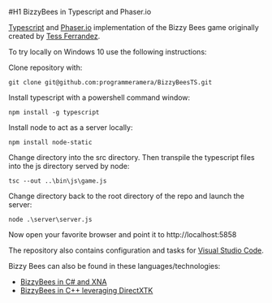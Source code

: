 #H1 BizzyBees in Typescript and Phaser.io

[Typescript] and [Phaser.io] implementation of the Bizzy Bees game originally created by [Tess Ferrandez].


To try locally on Windows 10 use the following instructions:

Clone repository with:

```
git clone git@github.com:programmeramera/BizzyBeesTS.git
```

Install typescript with a powershell command window:

```
npm install -g typescript
```

Install node to act as a server locally:

```
npm install node-static
```

Change directory into the src directory. Then transpile the typescript files into the js directory served by node:

```
tsc --out ..\bin\js\game.js
```

Change directory back to the root directory of the repo and launch the server:

```
node .\server\server.js
```

Now open your favorite browser and point it to http://localhost:5858

The repository also contains configuration and tasks for [Visual Studio Code].

Bizzy Bees can also be found in these languages/technologies:
+ [BizzyBees in C# and XNA]
+ [BizzyBees in C++ leveraging DirectXTK]

[Tess Ferrandez]: https://blogs.msdn.microsoft.com/tess/
[Phaser.io]: http://phaser.io
[Visual Studio Code]: http://code.visualstudio.com
[Typescript]: http://www.typescriptlang.org
[BizzyBees in C++ leveraging DirectXTK]: https://blogs.msdn.microsoft.com/tess/2014/08/13/bizzy-bees-xna-to-directxdirectxtk-introduction/
[BizzyBees in C# and XNA]: https://blogs.msdn.microsoft.com/tess/2012/03/02/xna-for-windows-phone-walkthroughcreating-the-bizzy-bees-game/